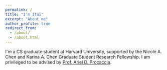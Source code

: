 ```yaml
---
permalink: /
title: "I'm Itai"
excerpt: "About me"
author_profile: true
redirect_from:
  - /about/
  - /about.html
---
```


<p>
I'm a CS graduate student at Harvard University, supported by the Nicole A. Chen and Karina A. Chen Graduate Student Research Fellowship. I am privileged to be advised by <a href="http://procaccia.info/" target="_blank" rel="noopener noreferrer">Prof. Ariel D. Procaccia</a>.
</p>